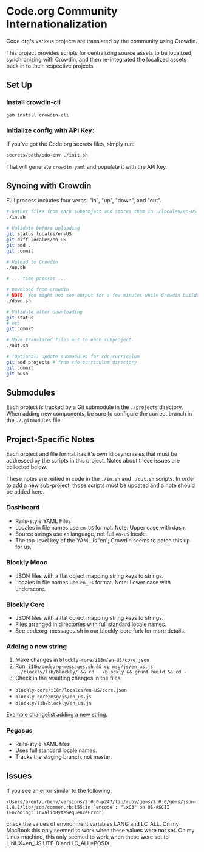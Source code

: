 # Code.org Community Internationalization

Code.org's various projects are translated by the community using Crowdin.

This project provides scripts for centralizing source assets to be localized,
synchronizing with Crowdin, and then re-integrated the localized assets back
in to their respective projects.


## Set Up

### Install crowdin-cli

```bash
gem install crowdin-cli
```

### Initialize config with API Key:

If you've got the Code.org secrets files, simply run:

```bash
secrets/path/cdo-env ./init.sh
```

That will generate `crowdin.yaml` and populate it with the API key.


## Syncing with Crowdin

Full process includes four verbs: "in", "up", "down", and "out".

```bash
# Gather files from each subproject and stores them in ./locales/en-US
./in.sh

# Validate before uploading
git status locales/en-US
git diff locales/en-US
git add .
git commit

# Upload to Crowdin
./up.sh

# ... time passses ...

# Download from Crowdin
# NOTE: You might not see output for a few minutes while Crowdin builds.
./down.sh

# Validate after downloading
git status
# etc
git commit

# Move translated files out to each subproject.
./out.sh

# (Optional) update submodules for cdo-curriculum
git add projects # from cdo-curriculum directory
git commit
git push

```


## Submodules

Each project is tracked by a Git submodule in the `./projects` directory. When
adding new components, be sure to configure the correct branch in the
`./.gitmodules` file.


## Project-Specific Notes

Each project and file format has it's own idiosyncrasies that must be addressed
by the scripts in this project. Notes about these issues are collected below.

These notes are reified in code in the `./in.sh` and `./out.sh` scripts.  In
order to add a new sub-project, those scripts must be updated and a note should
be added here.

### Dashboard

- Rails-style YAML Files
- Locales in file names use `en-US` format. Note: Upper case with dash.
- Source strings use `en` language, not full `en-US` locale.
- The top-level key of the YAML is 'en'; Crowdin seems to patch this up for us.

### Blockly Mooc

- JSON files with a flat object mapping string keys to strings.
- Locales in file names use `en_us` format. Note: Lower case with underscore.

### Blockly Core

- JSON files with a flat object mapping string keys to strings.
- Files arranged in directories with full standard locale names.
- See codeorg-messages.sh in our blockly-core fork for more details.

### Adding a new string

1. Make changes in `blockly-core/i18n/en-US/core.json`                                                                
2. Run: `i18n/codeorg-messages.sh && cp msg/js/en_us.js ../blockly/lib/blockly/ && cd ../blockly && grunt build && cd -`
3. Check in the resulting changes in the files:
  * `blockly-core/i18n/locales/en-US/core.json`
  * `blockly-core/msg/js/en_us.js`
  * `blockly/lib/blockly/en_us.js`

[Example changelist adding a new string.](https://github.com/code-dot-org/code-dot-org/commit/d7fa8719bef9ec2e46ab2f6c91f722288218d517)

### Pegasus

- Rails-style YAML files
- Uses full standard locale names.
- Tracks the staging branch, not master.


## Issues

If you see an error similar to the following:
```
/Users/brent/.rbenv/versions/2.0.0-p247/lib/ruby/gems/2.0.0/gems/json-1.8.1/lib/json/common.rb:155:in `encode': "\xC3" on US-ASCII (Encoding::InvalidByteSequenceError)
```
check the values of environment variables LANG and LC_ALL.  On my MacBook this only seemed to work when these values were not set.  On my Linux machine, this only seemed to work when these were set to LINUX=en_US.UTF-8 and LC_ALL=POSIX
